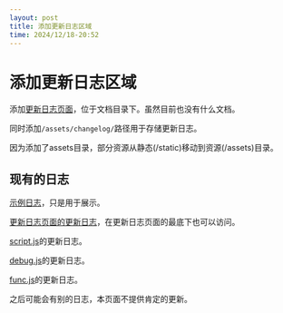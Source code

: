 ```yaml
---
layout: post
title: 添加更新日志区域
time: 2024/12/18-20:52
---
```


# 添加更新日志区域

添加[更新日志页面](/docs/changelog.html)，位于文档目录下。虽然目前也没有什么文档。

同时添加`/assets/changelog/`路径用于存储更新日志。

因为添加了assets目录，部分资源从静态(/static)移动到资源(/assets)目录。

## 现有的日志

[示例日志](/docs/changelog.html?href=changelog)，只是用于展示。

[更新日志页面的更新日志](/docs/changelog.html?href=changelog.html)，在更新日志页面的最底下也可以访问。

[script.js](/docs/changelog.html?href=script.js)的更新日志。

[debug.js](/docs/changelog.html?href=debug.js)的更新日志。

[func.js](/docs/changelog.html?href=func)的更新日志。

之后可能会有别的日志，本页面不提供肯定的更新。
